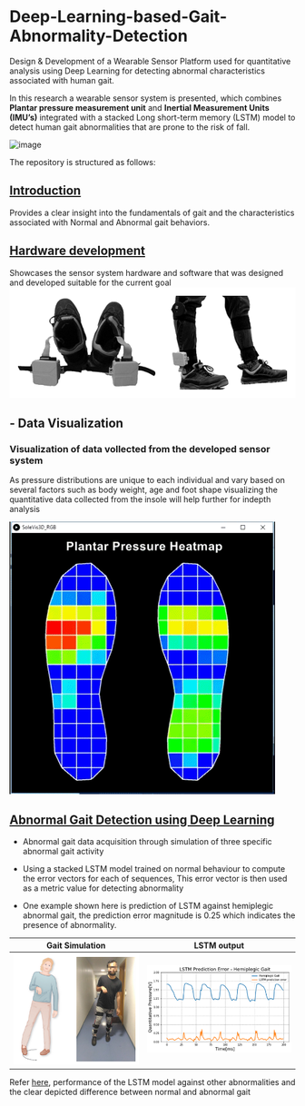# Deep-Learning-based-Gait-Abnormality-Detection

Design & Development of a Wearable Sensor Platform used for quantitative analysis using Deep Learning for detecting abnormal characteristics associated with human gait.  

In this research a wearable sensor system is presented, which combines **Plantar pressure measurement unit** and **Inertial Measurement Units (IMU’s)** integrated with a stacked Long short-term memory (LSTM) model to detect human gait abnormalities that are prone to the risk of fall.

![image](assests/cover_pic.png)

The repository is structured as follows:
## [Introduction](Introduction)

Provides a clear insight into the fundamentals of gait and the characteristics associated with Normal and Abnormal gait behaviors.

## [Hardware development](Hardware_development)

Showcases the sensor system hardware and software that was designed and developed suitable for the current goal
![image](assests/insole_gray.png)


## - Data Visualization

### Visualization of data vollected from the developed sensor system

As pressure distributions are unique to each individual and vary based on several factors such as body weight, age and foot shape visualizing the quantitative data collected from the insole will help further for indepth analysis

![image](assests/sole.gif)


## [Abnormal Gait Detection using Deep Learning](src)

 - Abnormal gait data acquisition through simulation of three specific abnormal gait activity
 
 - Using a stacked LSTM model trained on normal behaviour to compute the error vectors for each of sequences, This error vector is then    used as a metric value for detecting abnormality
 
 - One example shown here is prediction of LSTM against hemiplegic abnormal gait, the prediction error magnitude is 0.25 which indicates the presence of abnormality.
 
Gait Simulation      |LSTM output       
---      |---------|
![](assests/hemi_plegic_simulation.png)    |![](assests/lstm_hemiplegic.png) 

Refer [here](src), performance of the LSTM model against other abnormalities and the clear depicted difference between normal and abnormal gait
